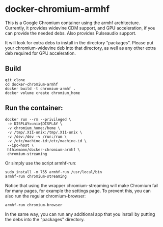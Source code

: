 # docker-chromium-armhf
This is a Google Chromium container using the armhf architecture.
Currently, it provides widevine CDM support, and GPU acceleration, 
if you can provide the needed debs. Also provides Pulseaudio
support.

It will look for extra debs to install in the directory "packages".
Please put your chromium-widevine deb into that directory, as well
as any other extra deb required for GPU acceleration.

## Build

```
git clone
cd docker-chromium-armhf
docker build -t chromium-armhf .
docker volume create chromium_home
```

## Run the container:
```
docker run --rm --privileged \
 -e DISPLAY=unix$DISPLAY \
 -v chromium_home:/home \
 -v /tmp/.X11-unix:/tmp/.X11-unix \
 -v /dev:/dev -v /run:/run \
 -v /etc/machine-id:/etc/machine-id \
 --ipc=host \
 hthiemann/docker-chromium-armhf \
 chromium-streaming
```
Or simply use the script armhf-run:
```
sudo install -m 755 armhf-run /usr/local/bin
armhf-run chromium-streaming
```
Notice that using the wrapper chromium-streaming will make Chromium fail for many pages, for example the settings page.
To prevent this, you can also run the regular chromium-browser:
```
armhf-run chromium-browser
```
In the same way, you can run any additional app that you install by putting the debs into the "packages" directory.
